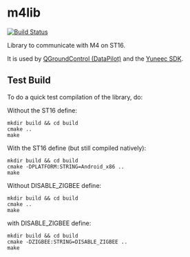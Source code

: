 # m4lib

[![Build Status](https://travis-ci.com/YUNEEC/m4lib.svg?token=5772mkLLvKwYKBhk4s9n&branch=master)](https://travis-ci.com/YUNEEC/m4lib)

Library to communicate with M4 on ST16.

It is used by [QGroundControl (DataPilot)](https://github.com/YUNEEC/qgroundcontrol) and the [Yuneec SDK](https://github.com/YUNEEC/Yuneec_SDK_Builder).

## Test Build

To do a quick test compilation of the library, do:

Without the ST16 define:
```
mkdir build && cd build
cmake ..
make
```

With the ST16 define (but still compiled natively):
```
mkdir build && cd build
cmake -DPLATFORM:STRING=Android_x86 ..
make
```
Without DISABLE_ZIGBEE define:
```
mkdir build && cd build
cmake ..
make
```

with DISABLE_ZIGBEE define:
```
mkdir build && cd build
cmake -DZIGBEE:STRING=DISABLE_ZIGBEE ..
make
```
